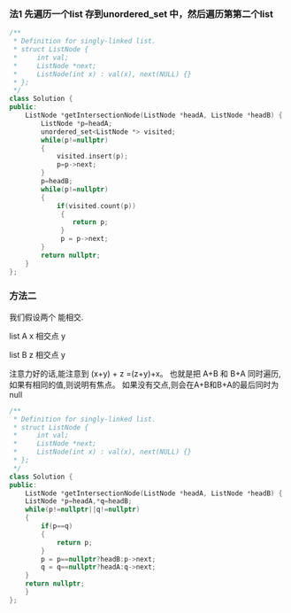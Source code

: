 ### 法1 先遍历一个list 存到unordered_set 中，然后遍历第第二个list
```c++
/**
 * Definition for singly-linked list.
 * struct ListNode {
 *     int val;
 *     ListNode *next;
 *     ListNode(int x) : val(x), next(NULL) {}
 * };
 */
class Solution {
public:
    ListNode *getIntersectionNode(ListNode *headA, ListNode *headB) {
        ListNode *p=headA;
        unordered_set<ListNode *> visited;
        while(p!=nullptr)
        {
            visited.insert(p);
            p=p->next;
        }
        p=headB;
        while(p!=nullptr)
        {
            if(visited.count(p))
             {
                return p;
             }  
             p = p->next; 
        }
        return nullptr;
    }
};
```
### 方法二
我们假设两个 能相交.

list A  x 相交点 y

list B  z 相交点 y

注意力好的话,能注意到 (x+y) + z =(z+y)+x。
也就是把 A+B 和 B+A 同时遍历,如果有相同的值,则说明有焦点。
如果没有交点,则会在A+B和B+A的最后同时为null

```c++
/**
 * Definition for singly-linked list.
 * struct ListNode {
 *     int val;
 *     ListNode *next;
 *     ListNode(int x) : val(x), next(NULL) {}
 * };
 */
class Solution {
public:
    ListNode *getIntersectionNode(ListNode *headA, ListNode *headB) {
    ListNode *p=headA,*q=headB;
    while(p!=nullptr||q!=nullptr)
    {
        if(p==q)
        {
            return p;
        }
        p = p==nullptr?headB:p->next;
        q = q==nullptr?headA:q->next;
    }
    return nullptr;
    }
};
```
